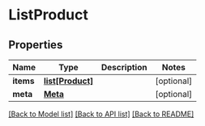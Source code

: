# ListProduct

## Properties
Name | Type | Description | Notes
------------ | ------------- | ------------- | -------------
**items** | [**list[Product]**](Product.md) |  | [optional] 
**meta** | [**Meta**](Meta.md) |  | [optional] 

[[Back to Model list]](../README.md#documentation-for-models) [[Back to API list]](../README.md#documentation-for-api-endpoints) [[Back to README]](../README.md)


